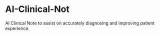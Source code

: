 # AI-Clinical-Not
AI Clinical Note to assist on accurately diagnosing and improving patient experience.

